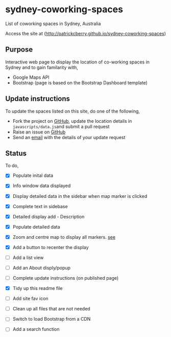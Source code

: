 # sydney-coworking-spaces
List of coworking spaces in Sydney, Australia

Access the site at (http://patrickcberry.github.io/sydney-coworking-spaces)

## Purpose
Interactive web page to display the location of co-working spaces in Sydney and 
to gain familarity with,
+ Google Maps API
+ Bootstrap (page is based on the Bootstrap Dashboard template)

## Update instructions

To update the spaces listed on this site, do one of the following,
+ Fork the project on [GitHub](https://github.com/patrickcberry/sydney-coworking-spaces), update the location details in ```javascripts/data.js```and submit a pull request
+ Raise an issue on [GitHub](https://github.com/patrickcberry/sydney-coworking-spaces/issues)
+ Send an [email](https://github.com/patrickcberry) with the details of your update request

## Status

To do,
- [X] Populate inital data 
- [X] Info window data displayed
- [X] Display detailed data in the sidebar when map marker is clicked
- [X] Complete text in sidebase
- [X] Detailed display add - Description
- [X] Populate detailed data
- [X] Zoom and centre map to display all markers. [see](http://stackoverflow.com/questions/19304574/center-set-zoom-of-map-to-cover-all-visible-markers)
- [X] Add a button to recenter the display
- [ ] Add a list view
- [ ] Add an About disply/popup
- [ ] Complete update instructions (on published page)
- [X] Tidy up this readme file
- [ ] Add site fav icon
- [ ] Clean up all files that are not needed
- [ ] Switch to load Bootstrap from a CDN
- [ ] Add a search function



